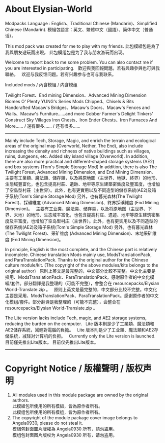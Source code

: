 # About Elysian-World
Modpacks Language : English、Traditional Chinese (Mandarin)、Simplified Chinese (Mandarin).
模組包語言：英文、繁體中文（國語）、简体中文（普通话）。  

This mod pack was created for me to play with my friends.
此包模組包是為了我與朋友遊玩而出現。
此包模组包是为了我与朋友游玩而出现。

Welcome to report back to me some problem. You can also contact me if you are interested in participating.  
歡迎與我回報問題。若有興趣參與也可與我聯絡。  
欢迎与我反馈问题。若有兴趣参与也可与我联系。  

Included mods / 內含模組 / 内含模组

Twilight Forest、End mining Dimension、Advanced Mining Dimension
Biomes O' Plenty
YUNG's Series Mods
Chipped、Chisels & Bits
Handcrafted
Macaw's Bridges、Macaw's Doors、Macaw's Fences and Walls、Macaw's Furniture......and more
Gobber
Farmer's Delight
Tinkers' Construct
Sky Villages
Iron Chests、Iron Ender Chests、Iron Furnaces
And More...... / 還有很多...... / 还有很多......

------
Mainly include Tech, Storage, Magic, and enrich the terrain and ecological areas of the original map (Overworld, Nether, The End), also include increasing the density and richness of native buildings such as villages, ruins, dungeons, etc. Added sky island village (Overworld). In addition, there are also more practical and different-shaped storage systems (AE2) and box systems (Tom's Simple Storage Mod)
In addition, there is also The Twilight Forest, Advanced Mining Dimension, and End Mining Dimension.  
主要有工業類、魔法類、儲存類，以及將原地圖（主世界、地獄、終界）的地形、生態域豐富化，也包含提高村莊、遺跡、地牢等原生建築密集度及豐富度，也增加了空島型村莊（主世界）。此外，也有更實用以及不同造型的儲存系統(AE2)及箱子系統(Tom's Simple Storage Mod)
另外，也有暮光森林(The Twilight Forest)、採礦維度 (Advanced Mining Dimension)、終界採礦維度 (End Mining Dimension)。  
主要有工业类、魔法类、储存类，以及将原地图（主世界、下界、末地）的地形、生态域丰富化，也包含提高村庄、遗迹、地牢等原生建筑密集度及丰富度，也增加了空岛型村庄（主世界）。此外，也有更实用以及不同造型的储存系统(AE2)及箱子系统(Tom's Simple Storage Mod)
另外，也有暮光森林(The Twilight Forest)、采矿维度 (Advanced Mining Dimension)、末地采矿维度 (End Mining Dimension)。  

In principle, English is the most complete, and the Chinese part is relatively incomplete. Chinese translation Mods mainly use, ModsTranslationPack, and ParaTranslationPack. Thanks to the original author for the Chinese culture module/kit. (The copyright of the above modules/kits belongs to the original author)  
原則上英文是最完整的，中文部分比較不完整。中文化主要是採用、ModsTranslationPack、ParaTranslationPack。感謝原作者的中文化模組/套件。部分翻譯是我整理的（可能不完整），會整合在 resourcepacks/Elysian World-Translate.zip 。  
原则上英文是最完整的，中文部分比较不完整。中文化主要是采用、ModsTranslationPack、ParaTranslationPack。感谢原作者的中文化模组/套件。部分翻译是我整理的（可能不完整），会整合在 resourcepacks/Elysian World-Translate.zip 。  

The Lite version lacks include Tech, magic, and AE2 storage systems, reducing the burden on the computer.  
Lite 版本則是少了工業類、魔法類和AE2儲存系統，減輕對電腦的負擔。  
Lite 版本則是少了工业類、魔法類和AE2存储系统，减轻对计算机的负担。  
Currently only the Lite version is launched.  
目前僅先推出Lite版本。
目前仅先推出Lite版本。 
  
  
----

# Copyright Notice / 版權聲明 / 版权声明
1. All modules used in this module package are owned by the original authors.  
   此模組包所使用的所有模組，皆為原作者所有。  
   此模组包所使用的所有模组，皆为原作者所有。  
2. The copyright of the module package cover image belongs to Angela0930, please do not steal it.  
   模組包封面圖片版權為 Angela0930 所有，請勿盜用。  
   模组包封面图片版权为 Angela0930 所有，请勿盗用。  
